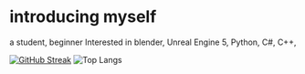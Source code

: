 # introducing myself

a student, beginner
Interested in 
blender,
Unreal Engine 5, 
Python, 
C#,
C++, 

[![GitHub Streak](https://github-readme-streak-stats.herokuapp.com?user=Lmucil&theme=hacker&date_format=n%2Fj%5B%2FY%5D)](https://git.io/streak-stats)
![Top Langs](https://github-readme-stats.vercel.app/api/top-langs/?username=Lmucil&layout=compact)

